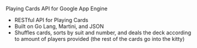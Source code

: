 Playing Cards API for Google App Engine

- RESTful API for Playing Cards
- Built on Go Lang, Martini, and JSON
- Shuffles cards, sorts by suit and number, and deals the deck according to amount of players provided (the rest of the cards go into the kitty) 
